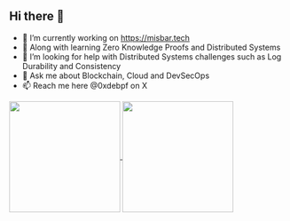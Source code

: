 ## Hi there 👋

- 🔭 I’m currently working on https://misbar.tech
- 🌱 Along with learning Zero Knowledge Proofs and Distributed Systems
- 🤔 I’m looking for help with Distributed Systems challenges such as Log Durability and Consistency
- 💬 Ask me about Blockchain, Cloud and DevSecOps
- 📫 Reach me here @0xdebpf on X

<a href="https://github.com/anuraghazra/github-readme-stats">
  <img height=200 align="center" src="https://github-readme-stats.vercel.app/api?username=ahalsudev" />
</a>
<a href="https://github.com/anuraghazra/convoychat">
  <img height=200 align="center" src="https://github-readme-stats.vercel.app/api/top-langs?username=anuraghazra&layout=compact&langs_count=8&card_width=320" />
</a>
